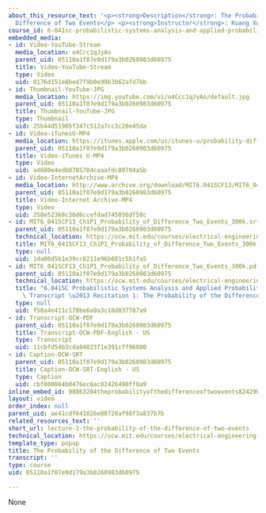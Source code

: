 ```yaml
---
about_this_resource_text: '<p><strong>Description</strong>: The Probability of the
  Difference of Two Events</p> <p><strong>Instructor</strong>: Kuang Xu</p>'
course_id: 6-041sc-probabilistic-systems-analysis-and-applied-probability-fall-2013
embedded_media:
- id: Video-YouTube-Stream
  media_location: o4Ccc1qJyAo
  parent_uid: 05110a1f07e9d179a3b0260983d60975
  title: Video-YouTube-Stream
  type: Video
  uid: 0176d151e8bed7f9b0e99b3b62afd7bb
- id: Thumbnail-YouTube-JPG
  media_location: https://img.youtube.com/vi/o4Ccc1qJyAo/default.jpg
  parent_uid: 05110a1f07e9d179a3b0260983d60975
  title: Thumbnail-YouTube-JPG
  type: Thumbnail
  uid: 25b44d51905f347c512a7cc3c20e45da
- id: Video-iTunesU-MP4
  media_location: https://itunes.apple.com/us/itunes-u/probability-difference-two/id814580809?i=249378098
  parent_uid: 05110a1f07e9d179a3b0260983d60975
  title: Video-iTunes U-MP4
  type: Video
  uid: a4600e4edb0705784caaafdc89704a5b
- id: Video-InternetArchive-MP4
  media_location: http://www.archive.org/download/MIT6.041SCF13/MIT6_041SCF13_Ch1P1_Probability_of_Difference_Two_Events_300k.mp4
  parent_uid: 05110a1f07e9d179a3b0260983d60975
  title: Video-Internet Archive-MP4
  type: Video
  uid: 258e52368c36d6ccefdad745036df58c
- id: MIT6_041SCF13_Ch1P1_Probability_of_Difference_Two_Events_300k.srt
  parent_uid: 05110a1f07e9d179a3b0260983d60975
  technical_location: https://ocw.mit.edu/courses/electrical-engineering-and-computer-science/6-041sc-probabilistic-systems-analysis-and-applied-probability-fall-2013/resource-index/lecture-1-the-probability-of-the-difference-of-two-events/MIT6_041SCF13_Ch1P1_Probability_of_Difference_Two_Events_300k.srt
  title: MIT6_041SCF13_Ch1P1_Probability_of_Difference_Two_Events_300k.srt
  type: null
  uid: 1da00d5b1e39cc8211e96b681c5b1fa5
- id: MIT6_041SCF13_Ch1P1_Probability_of_Difference_Two_Events_300k.pdf
  parent_uid: 05110a1f07e9d179a3b0260983d60975
  technical_location: https://ocw.mit.edu/courses/electrical-engineering-and-computer-science/6-041sc-probabilistic-systems-analysis-and-applied-probability-fall-2013/resource-index/lecture-1-the-probability-of-the-difference-of-two-events/MIT6_041SCF13_Ch1P1_Probability_of_Difference_Two_Events_300k.pdf
  title: "6.041SC Probabilistic Systems Analysis and Applied Probability, Fall 2013\
    \ Transcript \u2013 Recitation 1: The Probability of the Difference of Two Events"
  type: null
  uid: f50a4e411c178be6a9a3c18d037787a9
- id: Transcript-OCW-PDF
  parent_uid: 05110a1f07e9d179a3b0260983d60975
  title: Transcript-OCW-PDF-English - US
  type: Transcript
  uid: 11cbfd54b3cda84023f1e391cff06080
- id: Caption-OCW-SRT
  parent_uid: 05110a1f07e9d179a3b0260983d60975
  title: Caption-OCW-SRT-English - US
  type: Caption
  uid: cbf800084b0476ec6ac02426490ff8a9
inline_embed_id: 98863204theprobabilityofthedifferenceoftwoevents82429093
layout: video
order_index: null
parent_uid: ae41cdf641026e80720af98f3a837b7b
related_resources_text: ''
short_url: lecture-1-the-probability-of-the-difference-of-two-events
technical_location: https://ocw.mit.edu/courses/electrical-engineering-and-computer-science/6-041sc-probabilistic-systems-analysis-and-applied-probability-fall-2013/resource-index/lecture-1-the-probability-of-the-difference-of-two-events
template_type: popup
title: The Probability of the Difference of Two Events
transcript: ''
type: course
uid: 05110a1f07e9d179a3b0260983d60975

---
```

None